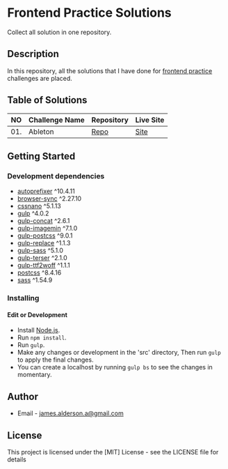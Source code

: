 # Frontend Practice Solutions

Collect all solution in one repository.

## Description

In this repository, all the solutions that I have done for [frontend practice](https://www.frontendpractice.com/projects) challenges are placed.

## Table of Solutions

| NO  | Challenge Name | Repository                                                                                 | Live Site                                                                                  |
|-----|----------------|--------------------------------------------------------------------------------------------|--------------------------------------------------------------------------------------------|
| 01. | Ableton        | [Repo](https://github.com/James-alderson/Frontend-Practice/tree/main/Solutions/01-Ableton) | [Site](https://james-alderson.github.io/Frontend-Practice/Solutions/01-Ableton/index.html) |

## Getting Started

### Development dependencies

- [autoprefixer](https://www.npmjs.com/package/autoprefixer) ^10.4.11
- [browser-sync](https://www.npmjs.com/package/browser-sync) ^2.27.10
- [cssnano](https://www.npmjs.com/package/cssnano) ^5.1.13
- [gulp](https://www.npmjs.com/package/gulp) ^4.0.2
- [gulp-concat](https://www.npmjs.com/package/gulp-concat) ^2.6.1
- [gulp-imagemin](https://www.npmjs.com/package/gulp-imagemin) ^7.1.0
- [gulp-postcss](https://www.npmjs.com/package/gulp-postcss) ^9.0.1
- [gulp-replace](https://www.npmjs.com/package/gulp-replace) ^1.1.3
- [gulp-sass](https://www.npmjs.com/package/gulp-sass) ^5.1.0
- [gulp-terser](https://www.npmjs.com/package/gulp-terser) ^2.1.0
- [gulp-ttf2woff](https://www.npmjs.com/package/gulp-ttf2woff) ^1.1.1
- [postcss](https://www.npmjs.com/package/postcss) ^8.4.16
- [sass](https://www.npmjs.com/package/sass) ^1.54.9

### Installing

#### Edit or Development

- Install [Node.js](https://nodejs.org/en/).
- Run `npm install`.
- Run `gulp`.
- Make any changes or development in the 'src' directory, Then run `gulp` to apply the final changes.
- You can create a localhost by running `gulp bs` to see the changes in momentary.

## Author

- Email - [james.alderson.a@gmail.com](mailto:james.alderson.a@gmail.com)

## License

This project is licensed under the [MIT] License - see the LICENSE file for details
